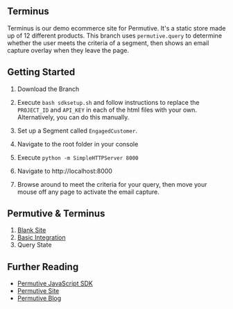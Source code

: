 ## Terminus

Terminus is our demo ecommerce site for Permutive. It's a static store made up of 12 different products.
This branch uses `permutive.query` to determine whether the user meets the criteria of a segment, then shows an email capture overlay when they leave the page.

## Getting Started

1. Download the Branch

2. Execute `bash sdksetup.sh` and follow instructions to replace the `PROJECT_ID` and `API_KEY` in each of the html files with your own. Alternatively, you can do this manually.

3. Set up a Segment called `EngagedCustomer`.

4. Navigate to the root folder in your console

5. Execute `python -m SimpleHTTPServer 8000`

6. Navigate to http://localhost:8000

7. Browse around to meet the criteria for your query, then move your mouse off any page to activate the email capture.

## Permutive & Terminus

1. [Blank Site](https://github.com/permutive/demo-ecom)
2. [Basic Integration](https://github.com/permutive/demo-ecom/tree/basic-integration)
3. Query State

## Further Reading

- [Permutive JavaScript SDK](https://github.com/permutive/permutive-javascript)
- [Permutive Site](http://www.permutive.com)
- [Permutive Blog](http://blog.permutive.com)
